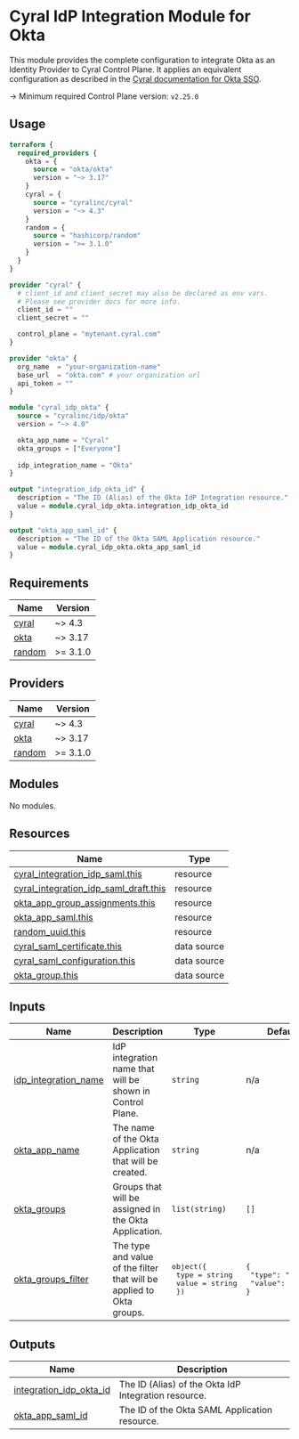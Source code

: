 # Cyral IdP Integration Module for Okta

This module provides the complete configuration to integrate Okta as an Identity Provider to Cyral Control Plane. It applies an equivalent configuration as described in the [Cyral documentation for Okta SSO](https://cyral.com/docs/sso/sso-okta/).

-> Minimum required Control Plane version: `v2.25.0`

## Usage

```terraform
terraform {
  required_providers {
    okta = {
      source = "okta/okta"
      version = "~> 3.17"
    }
    cyral = {
      source = "cyralinc/cyral"
      version = "~> 4.3"
    }
    random = {
      source = "hashicorp/random"
      version = ">= 3.1.0"
    }
  }
}

provider "cyral" {
  # client_id and client_secret may also be declared as env vars.
  # Please see provider docs for more info.
  client_id = ""
  client_secret = ""

  control_plane = "mytenant.cyral.com"
}

provider "okta" {
  org_name  = "your-organization-name"
  base_url  = "okta.com" # your organization url
  api_token = ""
}

module "cyral_idp_okta" {
  source = "cyralinc/idp/okta"
  version = "~> 4.0"

  okta_app_name = "Cyral"
  okta_groups = ["Everyone"]
  
  idp_integration_name = "Okta"
}

output "integration_idp_okta_id" {
  description = "The ID (Alias) of the Okta IdP Integration resource."
  value = module.cyral_idp_okta.integration_idp_okta_id
}

output "okta_app_saml_id" {
  description = "The ID of the Okta SAML Application resource."
  value = module.cyral_idp_okta.okta_app_saml_id
}
```

<!-- BEGIN_TF_DOCS -->
## Requirements

| Name | Version |
|------|---------|
| <a name="requirement_cyral"></a> [cyral](#requirement\_cyral) | ~> 4.3 |
| <a name="requirement_okta"></a> [okta](#requirement\_okta) | ~> 3.17 |
| <a name="requirement_random"></a> [random](#requirement\_random) | >= 3.1.0 |

## Providers

| Name | Version |
|------|---------|
| <a name="provider_cyral"></a> [cyral](#provider\_cyral) | ~> 4.3 |
| <a name="provider_okta"></a> [okta](#provider\_okta) | ~> 3.17 |
| <a name="provider_random"></a> [random](#provider\_random) | >= 3.1.0 |

## Modules

No modules.

## Resources

| Name | Type |
|------|------|
| [cyral_integration_idp_saml.this](https://registry.terraform.io/providers/cyralinc/cyral/latest/docs/resources/integration_idp_saml) | resource |
| [cyral_integration_idp_saml_draft.this](https://registry.terraform.io/providers/cyralinc/cyral/latest/docs/resources/integration_idp_saml_draft) | resource |
| [okta_app_group_assignments.this](https://registry.terraform.io/providers/okta/okta/latest/docs/resources/app_group_assignments) | resource |
| [okta_app_saml.this](https://registry.terraform.io/providers/okta/okta/latest/docs/resources/app_saml) | resource |
| [random_uuid.this](https://registry.terraform.io/providers/hashicorp/random/latest/docs/resources/uuid) | resource |
| [cyral_saml_certificate.this](https://registry.terraform.io/providers/cyralinc/cyral/latest/docs/data-sources/saml_certificate) | data source |
| [cyral_saml_configuration.this](https://registry.terraform.io/providers/cyralinc/cyral/latest/docs/data-sources/saml_configuration) | data source |
| [okta_group.this](https://registry.terraform.io/providers/okta/okta/latest/docs/data-sources/group) | data source |

## Inputs

| Name | Description | Type | Default | Required |
|------|-------------|------|---------|:--------:|
| <a name="input_idp_integration_name"></a> [idp\_integration\_name](#input\_idp\_integration\_name) | IdP integration name that will be shown in Control Plane. | `string` | n/a | yes |
| <a name="input_okta_app_name"></a> [okta\_app\_name](#input\_okta\_app\_name) | The name of the Okta Application that will be created. | `string` | n/a | yes |
| <a name="input_okta_groups"></a> [okta\_groups](#input\_okta\_groups) | Groups that will be assigned in the Okta Application. | `list(string)` | `[]` | no |
| <a name="input_okta_groups_filter"></a> [okta\_groups\_filter](#input\_okta\_groups\_filter) | The type and value of the filter that will be applied to Okta groups. | <pre>object({<br>    type  = string<br>    value = string<br>  })</pre> | <pre>{<br>  "type": "REGEX",<br>  "value": ".*"<br>}</pre> | no |

## Outputs

| Name | Description |
|------|-------------|
| <a name="output_integration_idp_okta_id"></a> [integration\_idp\_okta\_id](#output\_integration\_idp\_okta\_id) | The ID (Alias) of the Okta IdP Integration resource. |
| <a name="output_okta_app_saml_id"></a> [okta\_app\_saml\_id](#output\_okta\_app\_saml\_id) | The ID of the Okta SAML Application resource. |
<!-- END_TF_DOCS -->